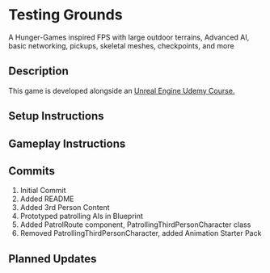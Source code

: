 Testing Grounds
====================
A Hunger-Games inspired FPS with large outdoor terrains, Advanced AI, basic networking, pickups, skeletal meshes, checkpoints, and more

Description
-----------
This game is developed alongside an [Unreal Engine Udemy Course.](https://www.udemy.com/unrealcourse/)

Setup Instructions
------------------

Gameplay Instructions
--------------------

Commits
--------
1. Initial Commit
1. Added README
1. Added 3rd Person Content
1. Prototyped patrolling AIs in Blueprint
1. Added PatrolRoute component, PatrollingThirdPersonCharacter class
1. Removed PatrollingThirdPersonCharacter, added Animation Starter Pack

Planned Updates
---------------
